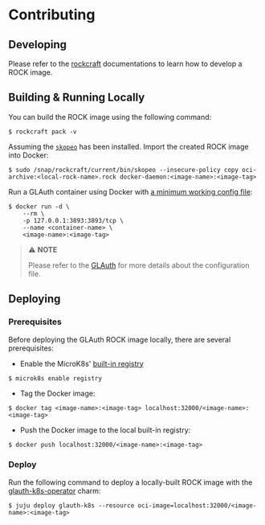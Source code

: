 # Contributing

## Developing

Please refer to
the [rockcraft](https://canonical-craft-parts.readthedocs-hosted.com/en/latest/reference/index.html)
documentations to learn how to develop a ROCK image.

## Building & Running Locally

You can build the ROCK image using the following command:

```shell
$ rockcraft pack -v
```

Assuming the [`skopeo`](https://snapcraft.io/install/skopeo/ubuntu) has been
installed. Import the created ROCK image into Docker:

```shell
$ sudo /snap/rockcraft/current/bin/skopeo --insecure-policy copy oci-archive:<local-rock-name>.rock docker-daemon:<image-name>:<image-tag>
```

Run a GLAuth container using Docker with [a minimum working config file](config/glauth.cfg):

```shell
$ docker run -d \
    --rm \
    -p 127.0.0.1:3893:3893/tcp \
    --name <container-name> \
    <image-name>:<image-tag>
```

> ⚠️ **NOTE**
>
> Please refer to the [GLAuth](https://github.com/glauth/glauth) for more
> details about the configuration file.

## Deploying

### Prerequisites

Before deploying the GLAuth ROCK image locally, there are several prerequisites:

- Enable the
  MicroK8s' [built-in registry](https://microk8s.io/docs/registry-built-in)

```shell
$ microk8s enable registry
```

- Tag the Docker image:

```shell
$ docker tag <image-name>:<image-tag> localhost:32000/<image-name>:<image-tag>
```

- Push the Docker image to the local built-in registry:

```shell
$ docker push localhost:32000/<image-name>:<image-tag>
```

### Deploy

Run the following command to deploy a locally-built ROCK image with
the [glauth-k8s-operator](https://github.com/canonical/glauth-k8s-operator)
charm:

```shell
$ juju deploy glauth-k8s --resource oci-image=localhost:32000/<image-name>:<image-tag>
```
